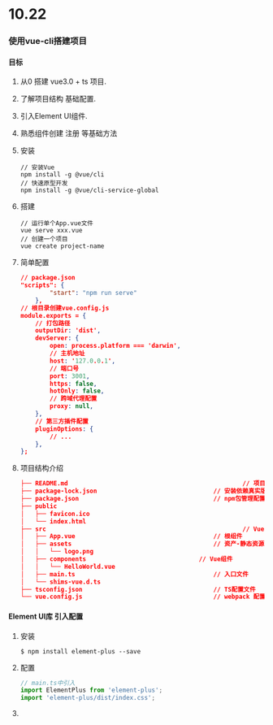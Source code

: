 

# 10.22

### 使用vue-cli搭建项目

#### 目标

1. 从0 搭建 vue3.0 + ts 项目.
2. 了解项目结构 基础配置.
3. 引入Element UI组件.
4. 熟悉组件创建 注册 等基础方法



1. 安装

   ```shell
   // 安装Vue
   npm install -g @vue/cli
   // 快速原型开发
   npm install -g @vue/cli-service-global
   ```

2. 搭建

   ```shell
   // 运行单个App.vue文件
   vue serve xxx.vue
   // 创建一个项目
   vue create project-name
   ```

3. 简单配置

   ```json
   // package.json
   "scripts": {
           "start": "npm run serve"
       },
   // 根目录创建vue.config.js
   module.exports = {
       // 打包路径
       outputDir: 'dist',
       devServer: {
           open: process.platform === 'darwin',
           // 主机地址
           host: '127.0.0.1',
           // 端口号
           port: 3001,
           https: false,
           hotOnly: false,
           // 跨域代理配置
           proxy: null,
       },
       // 第三方插件配置
       pluginOptions: {
           // ...
       },
   };
   ```

4. 项目结构介绍

   ```json
   ├── README.md												// 项目介绍
   ├── package-lock.json								// 安装依赖真实版本
   ├── package.json										// npm包管理配置文件
   ├── public										
   │   ├── favicon.ico
   │   └── index.html
   ├── src														// Vue项目源码
   │   ├── App.vue										// 根组件
   │   ├── assets										// 资产-静态资源文件夹
   │   │   └── logo.png			
   │   ├── components								// Vue组件
   │   │   └── HelloWorld.vue				
   │   ├── main.ts										// 入口文件
   │   └── shims-vue.d.ts						
   ├── tsconfig.json									// TS配置文件
   └── vue.config.js									// webpack 配置文件
   ```

#### Element UI库 引入配置

1. 安装

   ```shell
   $ npm install element-plus --save
   ```

2. 配置

   ```js
   // main.ts中引入
   import ElementPlus from 'element-plus';
   import 'element-plus/dist/index.css';
   ```









1. 
